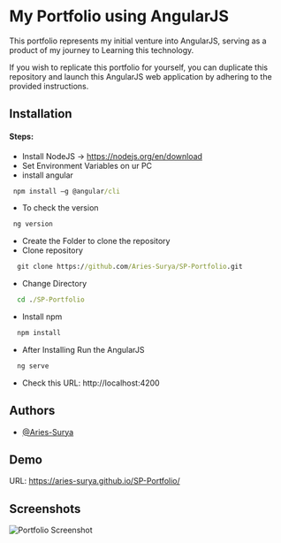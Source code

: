 # My Portfolio using AngularJS

This portfolio represents my initial venture into AngularJS, serving as a product of my journey to Learning this technology.

If you wish to replicate this portfolio for yourself, you can duplicate this repository and launch this AngularJS web application by adhering to the provided instructions.

## Installation

#### Steps: 
* Install NodeJS -> https://nodejs.org/en/download
* Set Environment Variables on ur PC
* install angular
```cmd
 npm install –g @angular/cli 
```
* To check the version
```cmd
 ng version
```
* Create the Folder to clone the repository
* Clone repository
```cmd
  git clone https://github.com/Aries-Surya/SP-Portfolio.git
```
* Change Directory
```cmd
  cd ./SP-Portfolio
```
* Install npm
```cmd
  npm install
```
* After Installing Run the AngularJS
```cmd
  ng serve
```
* Check this URL: http://localhost:4200
    
## Authors

- [@Aries-Surya](https://www.github.com/aries-surya)


## Demo

URL: https://aries-surya.github.io/SP-Portfolio/
## Screenshots

![Portfolio Screenshot](https://i.ibb.co/s3rdNtp/SP-Portfolio-IMG.png)
